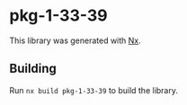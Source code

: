 # pkg-1-33-39

This library was generated with [Nx](https://nx.dev).

## Building

Run `nx build pkg-1-33-39` to build the library.
